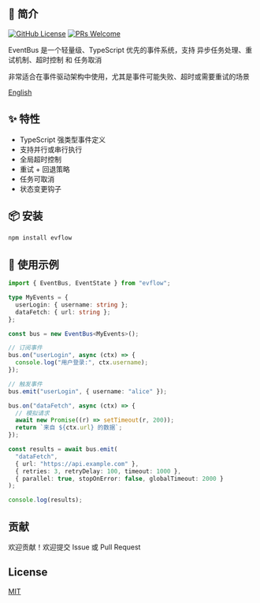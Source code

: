 ## 📌 简介

[![GitHub License](https://img.shields.io/github/license/dafengzhen/evflow?color=blue)](https://github.com/dafengzhen/evflow)
[![PRs Welcome](https://img.shields.io/badge/PRs-welcome-brightgreen.svg)](https://github.com/dafengzhen/evflow/pulls)

EventBus 是一个轻量级、TypeScript 优先的事件系统，支持 异步任务处理、重试机制、超时控制 和 任务取消

非常适合在事件驱动架构中使用，尤其是事件可能失败、超时或需要重试的场景

[English](./README.md)

## ✨ 特性

- TypeScript 强类型事件定义
- 支持并行或串行执行
- 全局超时控制
- 重试 + 回退策略
- 任务可取消
- 状态变更钩子

## 📦 安装

```bash
npm install evflow
```

## 🚀 使用示例

```ts
import { EventBus, EventState } from "evflow";

type MyEvents = {
  userLogin: { username: string };
  dataFetch: { url: string };
};

const bus = new EventBus<MyEvents>();

// 订阅事件
bus.on("userLogin", async (ctx) => {
  console.log("用户登录:", ctx.username);
});

// 触发事件
bus.emit("userLogin", { username: "alice" });
```

```ts
bus.on("dataFetch", async (ctx) => {
  // 模拟请求
  await new Promise((r) => setTimeout(r, 200));
  return `来自 ${ctx.url} 的数据`;
});

const results = await bus.emit(
  "dataFetch",
  { url: "https://api.example.com" },
  { retries: 3, retryDelay: 100, timeout: 1000 },
  { parallel: true, stopOnError: false, globalTimeout: 2000 }
);

console.log(results);
```

## 贡献

欢迎贡献！欢迎提交 Issue 或 Pull Request

## License

[MIT](https://opensource.org/licenses/MIT)

